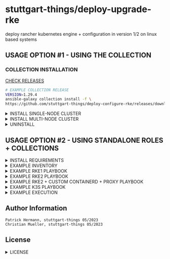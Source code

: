 # stuttgart-things/deploy-upgrade-rke

deploy rancher kubernetes engine + configuration in version 1/2 on linux based systems

## USAGE OPTION #1 - USING THE COLLECTION

### COLLECTION INSTALLATION

[CHECK RELEASES](https://github.com/stuttgart-things/deploy-configure-rke/releases)

```bash
# EXAMPLE COLLECTION RELEASE
VERSION=1.29.4
ansible-galaxy collection install -f \
https://github.com/stuttgart-things/deploy-configure-rke/releases/download/${VERSION}/sthings-deploy_rke-${VERSION}.tar.gz
```

<details><summary>INSTALL SINGLE-NODE CLUSTER</summary>

```bash
# CREATE INVENTORY
cat <<EOF > rke2
[initial_master_node]
10.100.136.151
[additional_master_nodes]
# no details needed but group needs to be defined
EOF

# PLAYBOOK CALL
CLUSTER_NAME=rke2
mkdir ~/.kube/

ansible-playbook sthings.deploy_rke.rke2 \
-i rke2 -vv \
-e rke2_fetched_kubeconfig_path=~/.kube/${CLUSTER_NAME} \
-e cluster_setup=singlenode \
-vv
```

</details>

<details><summary>INSTALL MULTI-NODE CLUSTER</summary>

```bash
# CREATE INVENTORY
cat <<EOF > rke2
[initial_master_node]
10.100.136.151
[additional_master_nodes]
10.100.136.152
10.100.136.153
EOF

# PLAYBOOK CALL
CLUSTER_NAME=rke2
mkdir ~/.kube/${CLUSTER_NAME}

ansible-playbook sthings.deploy_rke.rke2 \
-i rke2 -vv \
-e rke2_fetched_kubeconfig_path=~/.kube/${CLUSTER_NAME} \
-e cluster_setup=multinode \
-vv
```

</details>


<details><summary>UNINSTALL</summary>

```bash
# CREATE INVENTORY
cat <<EOF > rke2
[initial_master_node]
10.100.136.151
[additional_master_nodes]
10.100.136.152
10.100.136.153
EOF

# PLAYBOOK CALL
CLUSTER_NAME=rke2
mkdir ~/.kube/${CLUSTER_NAME}

ansible-playbook sthings.deploy_rke.rke2 \
-i rke2 -vv \
-e rke2_fetched_kubeconfig_path=~/.kube/${CLUSTER_NAME} \
-e cluster_setup=multinode \
-e rke_state: absent \
-vv
```

</details>


## USAGE OPTION #2 - USING STANDALONE ROLES + COLLECTIONS</summary>


<details><summary>INSTALL REQUIREMENTS</summary>

```
cat <<EOF > ./requirements.yaml
roles:
- src: https://github.com/stuttgart-things/deploy-configure-rke.git
  scm: git
- src: https://github.com/stuttgart-things/configure-rke-node.git
  scm: git
- src: https://github.com/stuttgart-things/install-requirements.git
  scm: git
- src: https://github.com/stuttgart-things/install-configure-docker.git
  scm: git
- src: https://github.com/stuttgart-things/create-os-user.git
  scm: git
- src: https://github.com/stuttgart-things/download-install-binary.git
  scm: git

collections:
- name: community.crypto
  version: 2.15.1
- name: community.general
  version: 7.3.0
- name: ansible.posix
  version: 1.5.2
- name: kubernetes.core
  version: 2.4.0
EOF

ansible-galaxy install -r ./requirements.yaml -f
```

</details>

<details><summary>EXAMPLE INVENTORY</summary>

```bash
cat <<EOF > ./inv
# MULTINODE-CLUSTER
[initial_master_node]
{{ .fqdn }} ansible_ssh_common_args='-o StrictHostKeyChecking=no'
[additional_master_nodes]
{{ .fqdn }} ansible_ssh_common_args='-o StrictHostKeyChecking=no'
{{ .fqdn }} ansible_ssh_common_args='-o StrictHostKeyChecking=no'

# SINGLENODE-CLUSTER
[initial_master_node]
{{ .fqdn }} ansible_ssh_common_args='-o StrictHostKeyChecking=no'
[additional_master_nodes]
EOF
```
</details>

<details><summary>EXAMPLE RKE1 PLAYBOOK</summary>

```
cat <<EOF > ./play.yaml
---
- hosts: all
  become: true

  vars:
    rke_docker_version: '=5:23.0.6-1~ubuntu.22.04~jammy'
    rke_docker_ce_version: '5:23.0.6*'
    rke_version: 1
    rke_user_name: rke
    rke_installer_version: 1.4.8
    rke_kubernetes_version: v1.26.7-rancher1-1
    project_folder: rancher-things
    rke_create_rke_user: true
    network_plugin: calico
    rke2_airgapped_installation: false

  roles:
    - role: deploy-configure-rke
EOF

ansible-playbook -i inv play.yaml -vv
```

</details>

<details><summary>EXAMPLE RKE2 PLAYBOOK</summary>

```bash
cat <<EOF > ./play.yaml
---
- name: Converge
  hosts: all
  gather_facts: true
  become: true

  vars:
    rke_state: present #absent
    rke_version: 2
    rke2_k8s_version: 1.30.4
    rke2_airgapped_installation: true
    rke2_release_kind: rke2r1 #rke2r2
    rke2_cni: cilium
    disable_rke2_components:
      - rke2-ingress-nginx
      - rke-snapshot-controller
    cluster_setup: multinode
    rke2_cni: cilium
    values_cilium: |
      ---
      eni:
        enabled: true

    helmChartConfig:
      cilium:
        name: rke2-cilium
        namespace: kube-system
        release_values: "{{ values_cilium }}"

  roles:
    - role: deploy-configure-rke
EOF

ansible-playbook -i inv play.yaml -vv
```

</details>

<details><summary>EXAMPLE RKE2 + CUSTOM CONTAINERD + PROXY PLAYBOOK</summary>

```bash
cat <<EOF > ./play.yaml
- hosts: all
  become: true
  vars:
    containerdRootPath: /net/rngvm00556/fs0
    rke_version: 2
    rke2_airgapped_installation: true
    rke2_k8s_version: 1.26.0
    rke2_release_kind: rke2r2 #rke2r1
    cluster_setup: singlenode
    rke2_airgapped_installation: false
    enable_ingress_controller: false
    install_containerd: true
    rke2_configure_proxy: true
    rke2_proxy_config: |
      HOME=/root
      export HTTP_PROXY="http://127.0.0.1:3128"
      # export..
    containerd_proxy_config: |
      Environment="HTTP_PROXY=http://127.0.0.1:3128/"
      Environment="HTTPS_PROXY=http://127.0.0.1:3128/"
      # Environment..
  roles:
    - role: deploy-configure-rke
EOF

ansible-playbook -i inv play.yaml -vv
```

</details>


<details><summary>EXAMPLE K3S PLAYBOOK</summary>

```bash
cat <<EOF > ./play.yaml
- hosts: all
  become: true

  vars:
    install_k3s: true
    k3s_state: present
    k3s_k8s_version: 1.21.1
    k3s_release_kind: k3s1
    k3s_parameters:
      - "--write-kubeconfig-mode 644"
    cluster_setup: multinode
    install_containerd: false # bring your own containerd
    containerdRootPath: /var/lib/containerd/ # only if install_containerd true

  roles:
    - role: deploy-configure-rke
EOF

ansible-playbook -i inv play.yaml -vv
```

</details>

<details><summary>EXAMPLE EXECUTION</summary>

```bash
ansible-playbook -i rke2 play.yaml -vv
```

</details>

</details>


Author Information
------------------
```
Patrick Hermann, stuttgart-things 05/2023
Christian Mueller, stuttgart-things 05/2023
```

## License
<details><summary>LICENSE</summary>

Copyright 2020 patrick hermann.

Licensed under the Apache License, Version 2.0 (the "License");
you may not use this file except in compliance with the License.
You may obtain a copy of the License at

    http://www.apache.org/licenses/LICENSE-2.0

Unless required by applicable law or agreed to in writing, software
distributed under the License is distributed on an "AS IS" BASIS,
WITHOUT WARRANTIES OR CONDITIONS OF ANY KIND, either express or implied.
See the License for the specific language governing permissions and
limitations under the License.
</details>
